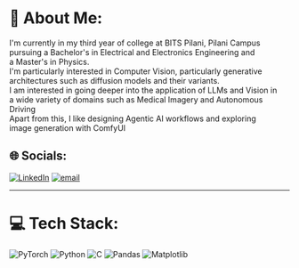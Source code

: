 # 💫 About Me:
I'm currently in my third year of college at BITS Pilani, Pilani Campus <br>
pursuing a Bachelor's in Electrical and Electronics Engineering and <br>
a Master's in Physics.<br>
I'm particularly interested in Computer Vision, particularly generative <br>
architectures such as diffusion models and their variants.<br>
I am interested in going deeper into the application of LLMs and Vision in <br>
a wide variety of domains such as Medical Imagery and Autonomous Driving <br>
Apart from this, I like designing Agentic AI workflows and exploring<br>
image generation with ComfyUI

## 🌐 Socials:
[![LinkedIn](https://img.shields.io/badge/LinkedIn-%230077B5.svg?logo=linkedin&logoColor=white)](https://linkedin.com/in/saksham-gupta-255b30261) 
[![email](https://img.shields.io/badge/Email-D14836?logo=gmail&logoColor=white)](mailto:gsaksham5002@gmail.com)

---


# 💻 Tech Stack:
![PyTorch](https://img.shields.io/badge/PyTorch-%23EE4C2C.svg?style=for-the-badge&logo=PyTorch&logoColor=white) 
![Python](https://img.shields.io/badge/python-3670A0?style=for-the-badge&logo=python&logoColor=ffdd54) 
![C](https://img.shields.io/badge/c-%2300599C.svg?style=for-the-badge&logo=c&logoColor=white) 
![Pandas](https://img.shields.io/badge/pandas-%23150458.svg?style=for-the-badge&logo=pandas&logoColor=white) 
![Matplotlib](https://img.shields.io/badge/Matplotlib-%23ffffff.svg?style=for-the-badge&logo=Matplotlib&logoColor=black) 

